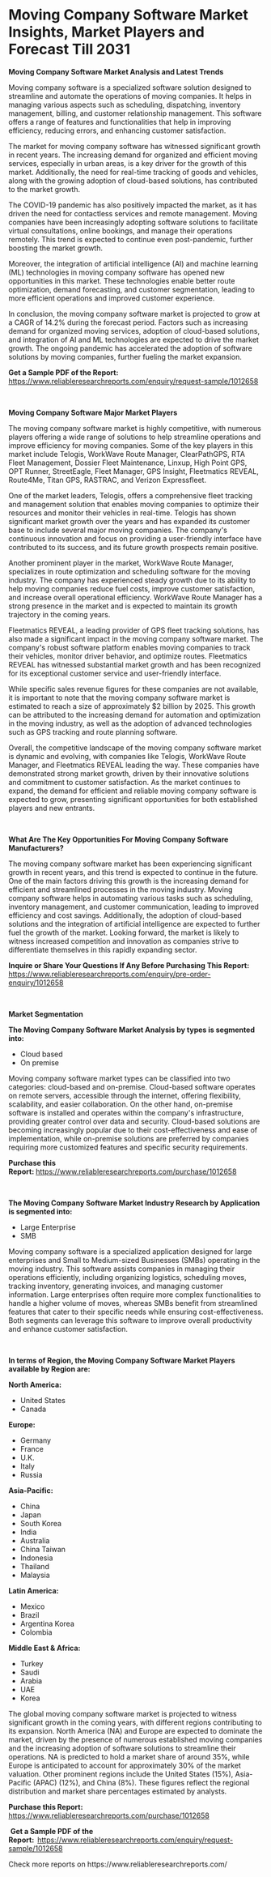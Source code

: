 <p><h1>Moving Company Software Market Insights, Market Players and Forecast Till 2031</h1></p><p><strong>Moving Company Software Market Analysis and Latest Trends</strong></p>
<p><p>Moving company software is a specialized software solution designed to streamline and automate the operations of moving companies. It helps in managing various aspects such as scheduling, dispatching, inventory management, billing, and customer relationship management. This software offers a range of features and functionalities that help in improving efficiency, reducing errors, and enhancing customer satisfaction.</p><p>The market for moving company software has witnessed significant growth in recent years. The increasing demand for organized and efficient moving services, especially in urban areas, is a key driver for the growth of this market. Additionally, the need for real-time tracking of goods and vehicles, along with the growing adoption of cloud-based solutions, has contributed to the market growth.</p><p>The COVID-19 pandemic has also positively impacted the market, as it has driven the need for contactless services and remote management. Moving companies have been increasingly adopting software solutions to facilitate virtual consultations, online bookings, and manage their operations remotely. This trend is expected to continue even post-pandemic, further boosting the market growth.</p><p>Moreover, the integration of artificial intelligence (AI) and machine learning (ML) technologies in moving company software has opened new opportunities in this market. These technologies enable better route optimization, demand forecasting, and customer segmentation, leading to more efficient operations and improved customer experience.</p><p>In conclusion, the moving company software market is projected to grow at a CAGR of 14.2% during the forecast period. Factors such as increasing demand for organized moving services, adoption of cloud-based solutions, and integration of AI and ML technologies are expected to drive the market growth. The ongoing pandemic has accelerated the adoption of software solutions by moving companies, further fueling the market expansion.</p></p>
<p><strong>Get a Sample PDF of the Report:&nbsp;</strong> <a href="https://www.reliableresearchreports.com/enquiry/request-sample/1012658">https://www.reliableresearchreports.com/enquiry/request-sample/1012658</a></p>
<p>&nbsp;</p>
<p><strong>Moving Company Software Major Market Players</strong></p>
<p><p>The moving company software market is highly competitive, with numerous players offering a wide range of solutions to help streamline operations and improve efficiency for moving companies. Some of the key players in this market include Telogis, WorkWave Route Manager, ClearPathGPS, RTA Fleet Management, Dossier Fleet Maintenance, Linxup, High Point GPS, OPT Runner, StreetEagle, Fleet Manager, GPS Insight, Fleetmatics REVEAL, Route4Me, Titan GPS, RASTRAC, and Verizon Expressfleet.</p><p>One of the market leaders, Telogis, offers a comprehensive fleet tracking and management solution that enables moving companies to optimize their resources and monitor their vehicles in real-time. Telogis has shown significant market growth over the years and has expanded its customer base to include several major moving companies. The company's continuous innovation and focus on providing a user-friendly interface have contributed to its success, and its future growth prospects remain positive.</p><p>Another prominent player in the market, WorkWave Route Manager, specializes in route optimization and scheduling software for the moving industry. The company has experienced steady growth due to its ability to help moving companies reduce fuel costs, improve customer satisfaction, and increase overall operational efficiency. WorkWave Route Manager has a strong presence in the market and is expected to maintain its growth trajectory in the coming years.</p><p>Fleetmatics REVEAL, a leading provider of GPS fleet tracking solutions, has also made a significant impact in the moving company software market. The company's robust software platform enables moving companies to track their vehicles, monitor driver behavior, and optimize routes. Fleetmatics REVEAL has witnessed substantial market growth and has been recognized for its exceptional customer service and user-friendly interface.</p><p>While specific sales revenue figures for these companies are not available, it is important to note that the moving company software market is estimated to reach a size of approximately $2 billion by 2025. This growth can be attributed to the increasing demand for automation and optimization in the moving industry, as well as the adoption of advanced technologies such as GPS tracking and route planning software.</p><p>Overall, the competitive landscape of the moving company software market is dynamic and evolving, with companies like Telogis, WorkWave Route Manager, and Fleetmatics REVEAL leading the way. These companies have demonstrated strong market growth, driven by their innovative solutions and commitment to customer satisfaction. As the market continues to expand, the demand for efficient and reliable moving company software is expected to grow, presenting significant opportunities for both established players and new entrants.</p></p>
<p>&nbsp;</p>
<p><strong>What Are The Key Opportunities For Moving Company Software Manufacturers?</strong></p>
<p><p>The moving company software market has been experiencing significant growth in recent years, and this trend is expected to continue in the future. One of the main factors driving this growth is the increasing demand for efficient and streamlined processes in the moving industry. Moving company software helps in automating various tasks such as scheduling, inventory management, and customer communication, leading to improved efficiency and cost savings. Additionally, the adoption of cloud-based solutions and the integration of artificial intelligence are expected to further fuel the growth of the market. Looking forward, the market is likely to witness increased competition and innovation as companies strive to differentiate themselves in this rapidly expanding sector.</p></p>
<p><strong>Inquire or Share Your Questions If Any Before Purchasing This Report:</strong> <a href="https://www.reliableresearchreports.com/enquiry/pre-order-enquiry/1012658">https://www.reliableresearchreports.com/enquiry/pre-order-enquiry/1012658</a></p>
<p>&nbsp;</p>
<p><strong>Market Segmentation</strong></p>
<p><strong>The Moving Company Software Market Analysis by types is segmented into:</strong></p>
<p><ul><li>Cloud based</li><li>On premise</li></ul></p>
<p><p>Moving company software market types can be classified into two categories: cloud-based and on-premise. Cloud-based software operates on remote servers, accessible through the internet, offering flexibility, scalability, and easier collaboration. On the other hand, on-premise software is installed and operates within the company's infrastructure, providing greater control over data and security. Cloud-based solutions are becoming increasingly popular due to their cost-effectiveness and ease of implementation, while on-premise solutions are preferred by companies requiring more customized features and specific security requirements.</p></p>
<p><strong>Purchase this Report:&nbsp;</strong><a href="https://www.reliableresearchreports.com/purchase/1012658">https://www.reliableresearchreports.com/purchase/1012658</a></p>
<p>&nbsp;</p>
<p><strong>The Moving Company Software Market Industry Research by Application is segmented into:</strong></p>
<p><ul><li>Large Enterprise</li><li>SMB</li></ul></p>
<p><p>Moving company software is a specialized application designed for large enterprises and Small to Medium-sized Businesses (SMBs) operating in the moving industry. This software assists companies in managing their operations efficiently, including organizing logistics, scheduling moves, tracking inventory, generating invoices, and managing customer information. Large enterprises often require more complex functionalities to handle a higher volume of moves, whereas SMBs benefit from streamlined features that cater to their specific needs while ensuring cost-effectiveness. Both segments can leverage this software to improve overall productivity and enhance customer satisfaction.</p></p>
<p>&nbsp;</p>
<p><strong>In terms of Region, the Moving Company Software Market Players available by Region are:</strong></p>
<p>
    <p> <strong> North America: </strong>
        <ul>
            <li>United States</li>
            <li>Canada</li>
        </ul>
        </p> 
    <p> <strong> Europe: </strong>
        <ul>
            <li>Germany</li>
            <li>France</li>
            <li>U.K.</li>
            <li>Italy</li>
            <li>Russia</li>
        </ul>
        </p> 
    <p> <strong> Asia-Pacific: </strong>
        <ul>
            <li>China</li>
            <li>Japan</li>
            <li>South Korea</li>
            <li>India</li>
            <li>Australia</li>
            <li>China Taiwan</li>
            <li>Indonesia</li>
            <li>Thailand</li>
            <li>Malaysia</li>
        </ul>
        </p> 
    <p> <strong> Latin America: </strong>
        <ul>
            <li>Mexico</li>
            <li>Brazil</li>
            <li>Argentina Korea</li>
            <li>Colombia</li>
        </ul>
        </p> 
    <p> <strong> Middle East & Africa: </strong>
        <ul>
            <li>Turkey</li>
            <li>Saudi</li>
            <li>Arabia</li>
            <li>UAE</li>
            <li>Korea</li>
        </ul>
    </p>
    </p>
<p><p>The global moving company software market is projected to witness significant growth in the coming years, with different regions contributing to its expansion. North America (NA) and Europe are expected to dominate the market, driven by the presence of numerous established moving companies and the increasing adoption of software solutions to streamline their operations. NA is predicted to hold a market share of around 35%, while Europe is anticipated to account for approximately 30% of the market valuation. Other prominent regions include the United States (15%), Asia-Pacific (APAC) (12%), and China (8%). These figures reflect the regional distribution and market share percentages estimated by analysts.</p></p>
<p><strong>Purchase this Report: </strong><a href="https://www.reliableresearchreports.com/purchase/1012658">https://www.reliableresearchreports.com/purchase/1012658</a></p>
<p>&nbsp;<strong>Get a Sample PDF of the Report:&nbsp;&nbsp;</strong><a href="https://www.reliableresearchreports.com/enquiry/request-sample/1012658">https://www.reliableresearchreports.com/enquiry/request-sample/1012658</a></p>
<p><strong></strong></p>
<p>Check more reports on https://www.reliableresearchreports.com/</p>